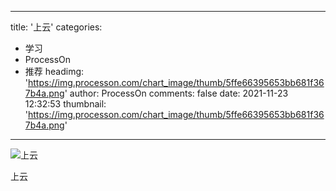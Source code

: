 
---
title: '上云'
categories: 
 - 学习
 - ProcessOn
 - 推荐
headimg: 'https://img.processon.com/chart_image/thumb/5ffe66395653bb681f367b4a.png'
author: ProcessOn
comments: false
date: 2021-11-23 12:32:53
thumbnail: 'https://img.processon.com/chart_image/thumb/5ffe66395653bb681f367b4a.png'
---

<div>   
<img class="thumb" alt="上云" src="https://img.processon.com/chart_image/thumb/5ffe66395653bb681f367b4a.png" referrerpolicy="no-referrer">
<p>上云</p>  
</div>
            